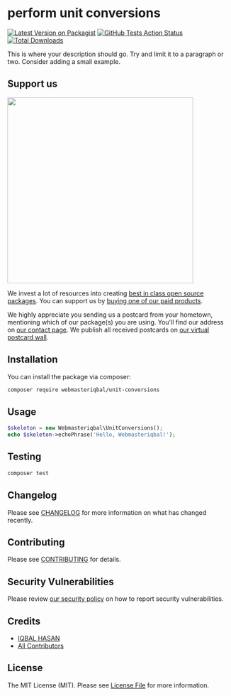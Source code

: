 # perform unit conversions

[![Latest Version on Packagist](https://img.shields.io/packagist/v/webmasteriqbal/unit-conversions.svg?style=flat-square)](https://packagist.org/packages/webmasteriqbal/unit-conversions)
[![GitHub Tests Action Status](https://img.shields.io/github/workflow/status/webmasteriqbal/unit-conversions/Tests?label=tests)](https://github.com/webmasteriqbal/unit-conversions/actions?query=workflow%3ATests+branch%3Amaster)
[![Total Downloads](https://img.shields.io/packagist/dt/webmasteriqbal/unit-conversions.svg?style=flat-square)](https://packagist.org/packages/webmasteriqbal/unit-conversions)


This is where your description should go. Try and limit it to a paragraph or two. Consider adding a small example.

## Support us

[<img src="https://github-ads.s3.eu-central-1.amazonaws.com/package-skeleton-php.jpg?t=1" width="419px" />](https://spatie.be/github-ad-click/package-skeleton-php)

We invest a lot of resources into creating [best in class open source packages](https://spatie.be/open-source). You can support us by [buying one of our paid products](https://spatie.be/open-source/support-us).

We highly appreciate you sending us a postcard from your hometown, mentioning which of our package(s) you are using. You'll find our address on [our contact page](https://spatie.be/about-us). We publish all received postcards on [our virtual postcard wall](https://spatie.be/open-source/postcards).

## Installation

You can install the package via composer:

```bash
composer require webmasteriqbal/unit-conversions
```

## Usage

```php
$skeleton = new Webmasteriqbal\UnitConversions();
echo $skeleton->echoPhrase('Hello, Webmasteriqbal!');
```

## Testing

```bash
composer test
```

## Changelog

Please see [CHANGELOG](CHANGELOG.md) for more information on what has changed recently.

## Contributing

Please see [CONTRIBUTING](.github/CONTRIBUTING.md) for details.

## Security Vulnerabilities

Please review [our security policy](../../security/policy) on how to report security vulnerabilities.

## Credits

- [IQBAL HASAN](https://github.com/iqbalhasandev)
- [All Contributors](../../contributors)

## License

The MIT License (MIT). Please see [License File](LICENSE.md) for more information.
